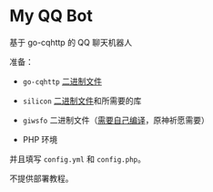 # My QQ Bot
基于 go-cqhttp 的 QQ 聊天机器人

准备：

- `go-cqhttp` [二进制文件](https://github.com/Mrs4s/go-cqhttp/releases)

- `silicon` [二进制文件](https://github.com/Aloxaf/silicon/releases)和所需要的库

- `giwsfo` 二进制文件（[需要自己编译](https://github.com/Jirehlov/Genshin-Impact-Wish-Simulator-Fileout)，原神祈愿需要）
- PHP 环境

并且填写 `config.yml` 和 `config.php`。

不提供部署教程。
